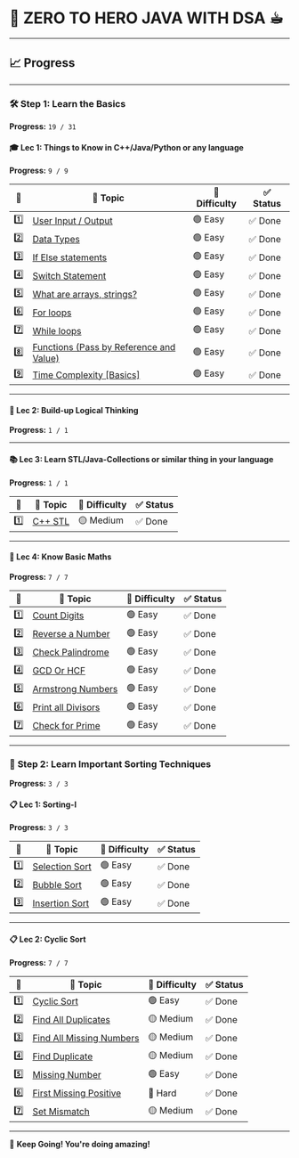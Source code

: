 
# 🚀 **ZERO TO HERO JAVA WITH DSA** ☕︎

---

## 📈 **Progress**

---

### 🛠️ **Step 1: Learn the Basics**
**Progress:** `19 / 31`

#### 🎓 **Lec 1: Things to Know in C++/Java/Python or any language**
**Progress:** `9 / 9`

| 🔢  | 📝 **Topic**                                | 🎯 **Difficulty** | ✅ **Status** |
|-----|--------------------------------------------|-------------------|---------------|
| 1️⃣  | [User Input / Output](https://github.com/your-repo-path/User-Input-Output)                        | 🟢 Easy           | ✅ Done       |
| 2️⃣  | [Data Types](https://github.com/your-repo-path/Data-Types)                                 | 🟢 Easy           | ✅ Done       |
| 3️⃣  | [If Else statements](https://github.com/your-repo-path/If-Else-statements)                         | 🟢 Easy           | ✅ Done       |
| 4️⃣  | [Switch Statement](https://github.com/your-repo-path/Switch-Statement)                           | 🟢 Easy           | ✅ Done       |
| 5️⃣  | [What are arrays, strings?](https://github.com/your-repo-path/Arrays-Strings)                  | 🟢 Easy           | ✅ Done       |
| 6️⃣  | [For loops](https://github.com/your-repo-path/For-Loops)                                  | 🟢 Easy           | ✅ Done       |
| 7️⃣  | [While loops](https://github.com/your-repo-path/While-Loops)                                | 🟢 Easy           | ✅ Done       |
| 8️⃣  | [Functions (Pass by Reference and Value)](https://github.com/your-repo-path/Functions)    | 🟢 Easy           | ✅ Done       |
| 9️⃣  | [Time Complexity [Basics]](https://github.com/your-repo-path/Time-Complexity-Basics)                   | 🟢 Easy           | ✅ Done       |

---

#### 🧠 **Lec 2: Build-up Logical Thinking**
**Progress:** `1 / 1`

---

#### 📚 **Lec 3: Learn STL/Java-Collections or similar thing in your language**
**Progress:** `1 / 1`

| 🔢  | 📝 **Topic**        | 🎯 **Difficulty** | ✅ **Status** |
|-----|---------------------|-------------------|---------------|
| 1️⃣  | [C++ STL](https://github.com/your-repo-path/C++-STL)            | 🟡 Medium         | ✅ Done       |

---

#### 🔢 **Lec 4: Know Basic Maths**
**Progress:** `7 / 7`

| 🔢  | 📝 **Topic**            | 🎯 **Difficulty** | ✅ **Status** |
|-----|-------------------------|-------------------|---------------|
| 1️⃣  | [Count Digits](https://github.com/your-repo-path/Count-Digits)           | 🟢 Easy           | ✅ Done       |
| 2️⃣  | [Reverse a Number](https://github.com/your-repo-path/Reverse-a-Number)       | 🟢 Easy           | ✅ Done       |
| 3️⃣  | [Check Palindrome](https://github.com/your-repo-path/Check-Palindrome)       | 🟢 Easy           | ✅ Done       |
| 4️⃣  | [GCD Or HCF](https://github.com/your-repo-path/GCD-Or-HCF)             | 🟢 Easy           | ✅ Done       |
| 5️⃣  | [Armstrong Numbers](https://github.com/your-repo-path/Armstrong-Numbers)      | 🟢 Easy           | ✅ Done       |
| 6️⃣  | [Print all Divisors](https://github.com/your-repo-path/Print-All-Divisors)     | 🟢 Easy           | ✅ Done       |
| 7️⃣  | [Check for Prime](https://github.com/your-repo-path/Check-for-Prime)        | 🟢 Easy           | ✅ Done       |

---

### 🔄 **Step 2: Learn Important Sorting Techniques**
**Progress:** `3 / 3`

#### 📋 **Lec 1: Sorting-I**
**Progress:** `3 / 3`

| 🔢  | 📝 **Topic**        | 🎯 **Difficulty** | ✅ **Status** |
|-----|---------------------|-------------------|---------------|
| 1️⃣  | [Selection Sort](https://github.com/your-repo-path/Selection-Sort)     | 🟢 Easy           | ✅ Done       |
| 2️⃣  | [Bubble Sort](https://github.com/your-repo-path/Bubble-Sort)        | 🟢 Easy           | ✅ Done       |
| 3️⃣  | [Insertion Sort](https://github.com/your-repo-path/Insertion-Sort)     | 🟢 Easy           | ✅ Done       |

---

#### 📋 **Lec 2: Cyclic Sort**
**Progress:** `7 / 7`

| 🔢  | 📝 **Topic**                     | 🎯 **Difficulty** | ✅ **Status** |
|-----|----------------------------------|-------------------|---------------|
| 1️⃣  | [Cyclic Sort](https://github.com/your-repo-path/Cyclic-Sort)                     | 🟢 Easy           | ✅ Done       |
| 2️⃣  | [Find All Duplicates](https://github.com/your-repo-path/Find-All-Duplicates)             | 🟡 Medium         | ✅ Done       |
| 3️⃣  | [Find All Missing Numbers](https://github.com/your-repo-path/Find-All-Missing-Numbers)        | 🟡 Medium         | ✅ Done       |
| 4️⃣  | [Find Duplicate](https://github.com/your-repo-path/Find-Duplicate)                  | 🟡 Medium         | ✅ Done       |
| 5️⃣  | [Missing Number](https://github.com/your-repo-path/Missing-Number)                  | 🟢 Easy           | ✅ Done       |
| 6️⃣  | [First Missing Positive](https://github.com/your-repo-path/First-Missing-Positive)          | 🔴 Hard           | ✅ Done       |
| 7️⃣  | [Set Mismatch](https://github.com/your-repo-path/Set-Mismatch)                    | 🟡 Medium         | ✅ Done       |

---

🎉 **Keep Going! You're doing amazing!**

